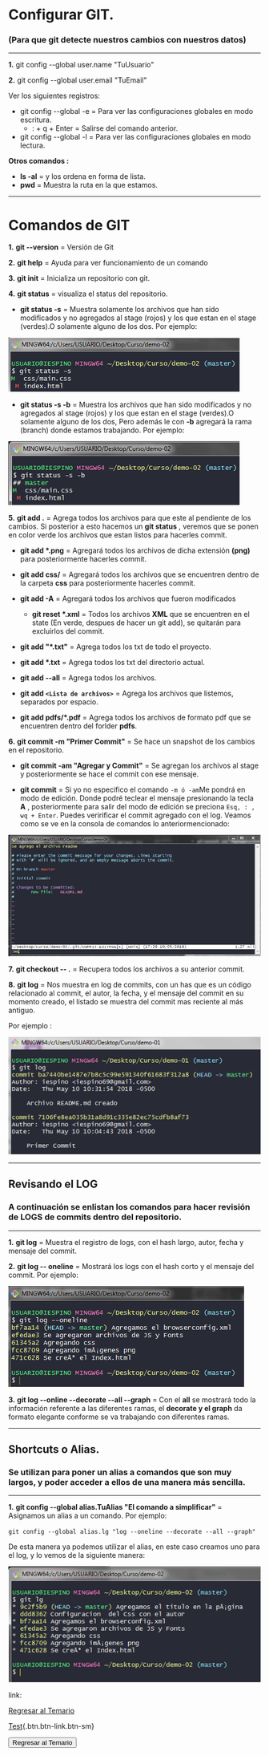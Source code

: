
# Configurar GIT.
### (Para que git detecte nuestros cambios con nuestros datos)
****

**1.** git config --global user.name "TuUsuario"

**2.** git config --global user.email "TuEmail"

Ver los siguientes registros:
* git config --global -e   = Para ver las configuraciones globales en modo escritura.
  * : + q + Enter = Salirse del comando anterior.
* git config --global -l   = Para ver las configuraciones globales en modo lectura.

**Otros comandos :** 

* **ls -al**  = y los ordena en forma de lista.
* **pwd** = Muestra la ruta en la que estamos.

****
# **Comandos de GIT**
**1.** **git --version** = Versión de Git

**2.** **git help** = Ayuda para ver funcionamiento de un comando

**3.** **git init** = Inicializa un repositorio con git.

**4.** **git status** = visualiza el status del repositorio.
   
   * **git status -s** = Muestra solamente los archivos que han sido modificados y no agregados al stage (rojos) y los que estan en el stage (verdes).O solamente alguno de los dos. Por ejemplo:

   ![alt text](https://raw.githubusercontent.com/iespino00/Git/master/images/gitstatus_s.PNG "Git Status -s")

   * **git status -s -b** = Muestra los archivos que han sido modificados y no agregados al stage (rojos) y los que estan en el stage (verdes).O solamente alguno de los dos, Pero además le con **-b** agregará la rama (branch) donde estamos trabajando. Por ejemplo:

   ![alt text](https://raw.githubusercontent.com/iespino00/Git/master/images/gitstatus_s_b.PNG "Git status -s -b")

**5.** **git add .** = Agrega todos los archivos para que este al pendiente de los cambios. Si posterior a esto hacemos un **git status** , veremos que se ponen en color verde los archivos que estan listos para hacerles commit.
  
   * **git add \*.png** = Agregará todos los archivos de dicha extensión **(png)** para posteriormente hacerles commit.

   * **git add css/** = Agregará todos los archivos que se encuentren dentro de la carpeta **css** para posteriormente hacerles commit.

   * **git add -A** = Agregará todos los archivos que fueron modificados

     * **git reset \*.xml** = Todos los archivos **XML** que se encuentren en el state (En verde, despues de hacer un git add), se quitarán para excluirlos del commit.

   * **git add "\*.txt"** = Agrega todos los txt de todo el proyecto.

   * **git add \*.txt** = Agrega todos los txt del directorio actual.

   * **git add --all** = Agrega todos los archivos.

   * **git add `<Lista de archivos>`** = Agrega los archivos que listemos, separados por espacio.

   * **git add pdfs/*.pdf** = Agrega todos los archivos de formato pdf que se encuentren dentro del forlder **pdfs**.

**6.** **git commit -m "Primer Commit"** = Se hace un snapshot de los cambios en el repositorio.

  * **git commit -am "Agregar y Commit"** = Se agregan los archivos al stage y posteriormente se hace el commit con ese mensaje.

  * **git commit** = Si yo no especifico el comando ``-m ó -am``Me pondrá en modo de edición. Donde podré teclear el mensaje presionando la tecla **A** , posteriormente para salir del modo de edición se preciona ``Esq, : , wq + Enter``. Puedes veririficar el commit agregado con el log. Veamos como se ve en la consola de comandos lo anteriormencionado:

![alt text](https://raw.githubusercontent.com/iespino00/Git/master/images/gitCommit.PNG "Git commit")


**7.** **git checkout -- .** = Recupera todos los archivos a su anterior commit.

**8.** **git log** = Nos muestra en log de commits, con un has que es un código relacionado al commit, el autor, la fecha, y el mensaje del commit en su momento creado, el listado se muestra del commit mas reciente al más antiguo.

Por ejemplo :

![alt text](https://raw.githubusercontent.com/iespino00/Git/master/images/gitlog.PNG "Git Log")

****
## Revisando el **LOG**
### A continuación se enlistan los comandos para hacer revisión de LOGS de commits dentro del repositorio.
****


**1.** **git log** = Muestra el registro de logs, con el hash largo, autor, fecha y mensaje del commit.

**2.** **git log -- oneline** = Mostrará los logs con el hash corto y el mensaje del commit. Por ejemplo:

![alt text](https://raw.githubusercontent.com/iespino00/Git/master/images/gitlog_oneline.PNG "Git Log --oneline")

**3.** **git log --online --decorate --all --graph** = Con el **all** se mostrará todo la información referente a las diferentes ramas, el **decorate y el graph** da formato elegante conforme se va trabajando con diferentes ramas.


****
## Shortcuts o Alias.
### Se utilizan para poner un **alias** a comandos que son muy largos, y poder acceder a ellos de una manera más sencilla.
****
**1.** **git config --global alias.TuAlias "El comando a simplificar"** = Asignamos un alias a un comando. Por ejemplo:

`git config --global alias.lg "log --oneline --decorate --all --graph"`

De esta manera ya podemos utilizar el alias, en este caso creamos uno para el log, y lo vemos de la siguiente manera:

   ![alt text](https://raw.githubusercontent.com/iespino00/Git/master/images/alias.PNG "Git config --global alias.alias 'comando'")

   link:

[Regresar al Temario](../README.md "MD 2")

[Test](../README.md){.btn.btn-link.btn-sm}

<button href="https://github.com/iespino00/Git" class="button-save large">Regresar al Temario</button>